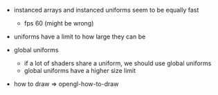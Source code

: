 - instanced arrays and instanced uniforms seem to be equally fast
  - fps 60 (might be wrong)
- uniforms have a limit to how large they can be
- global uniforms
  - if a lot of shaders share a uniform, we should use global uniforms
  - global uniforms have a higher size limit


- how to draw
=> opengl-how-to-draw
